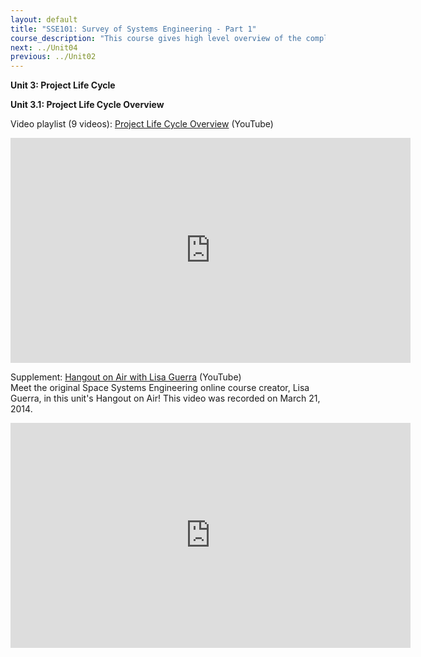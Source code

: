```yaml
---
layout: default
title: "SSE101: Survey of Systems Engineering - Part 1"
course_description: "This course gives high level overview of the complexities that go into creating an operating system. Using real life NASA examples and missions, you will learn from experienced engineers, nobel-prize winning scientists, and former NASA astronauts."
next: ../Unit04
previous: ../Unit02
---
```

**Unit 3: Project Life Cycle** <span id="3"></span> 

**Unit 3.1: Project Life Cycle Overview**  

Video playlist (9 videos): [Project Life Cycle Overview](https://www.youtube.com/watch?list=PLMrpXL7ZxXYWLoo9JLARsRyRFqp4Fv01N&v=kittbOWXuP0) (YouTube)  

<iframe width="640" height="360" src="https://www.youtube-nocookie.com/embed/kittbOWXuP0?list=PLMrpXL7ZxXYWLoo9JLARsRyRFqp4Fv01N" frameborder="0" allowfullscreen></iframe>

Supplement: [Hangout on Air with Lisa Guerra](https://youtu.be/62LeCPDTTWw) (YouTube)  
Meet the original Space Systems Engineering online course creator, Lisa 
Guerra, in this unit's Hangout on Air! This video was recorded on March 
21, 2014.  

<iframe width="640" height="360" src="https://www.youtube-nocookie.com/embed/62LeCPDTTWw?rel=0" frameborder="0" allowfullscreen></iframe>


